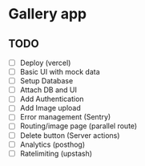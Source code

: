 # Gallery app

## TODO

- [ ] Deploy (vercel)
- [ ] Basic UI with mock data
- [ ] Setup Database
- [ ] Attach DB and UI
- [ ] Add Authentication
- [ ] Add Image upload
- [ ] Error management (Sentry)
- [ ] Routing/image page (parallel route)
- [ ] Delete button (Server actions)
- [ ] Analytics (posthog)
- [ ] Ratelimiting (upstash)